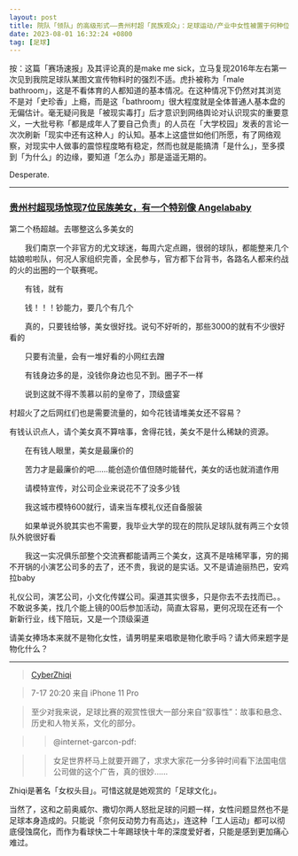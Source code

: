 ```yaml
---
layout: post
title: 院队「领队」的高级形式——贵州村超「民族观众」：足球运动/产业中女性被置于何种位置？
date: 2023-08-01 16:32:24 +0800
tag: [足球]
---
```


按：这篇「赛场速报」及其评论真的是make me sick，立马复现2016年左右第一次见到我院足球队某图文宣传物料时的强烈不适。虎扑被称为「male bathroom」，这是不看体育的人都知道的基本情况。在这种情况下仍然对其浏览不是对「史珍香」上瘾，而是这「bathroom」很大程度就是全体普通人基本盘的无偏估计。毫无疑问我是「被现实毒打」后才意识到网络舆论对认识现实的重要意义，一大批号称「都是成年人了要自己负责」的人员在「大学校园」发表的言论一次次刷新「现实中还有这种人」的认知。基本上这盛世如他们所愿，有了网络观察，对现实中人做事的震惊程度略有稳定，然而也就是能搞清「是什么」，至多摸到「为什么」的边缘，要知道「怎么办」那是遥遥无期的。

Desperate.

***

### [贵州村超现场惊现7位民族美女，有一个特别像 Angelababy](https://bbs.hupu.com/61050626.html)

第二个杨超越。去哪整这么多美女的

　　我们南京一个非官方的尤文球迷，每周六定点踢，很弱的球队，都能整来几个姑娘啦啦队，何况人家组织完善，全民参与，官方都下台背书，各路名人都来约战的火的出圈的一个联赛呢。

　　有钱，就有

　　钱！！！钞能力，要几个有几个

　　真的，只要钱给够，美女很好找。说句不好听的，那些3000的就有不少很好看的

　　只要有流量，会有一堆好看的小网红去蹭

　　有钱身边多的是，没钱你身边也见不到。圈子不一样

　　说到这就不得不羡慕以前的皇帝了，顶级盛宴

村超火了之后网红们也是需要流量的，如今花钱请堆美女还不容易？

有钱认识点人，请个美女真不算啥事，舍得花钱，美女不是什么稀缺的资源。

　　在有钱人眼里，美女是最廉价的

　　苦力才是最廉价的吧……能创造价值但随时能替代，美女的话也就消遣作用

　　请模特宣传，对公司企业来说花不了没多少钱

　　我这城市模特600就行，请来当车模礼仪还自备服装

　　如果单说外貌其实也不需要，我毕业大学的现在的院队足球队就有两三个女领队外貌很好看

　　我这一实况俱乐部整个交流赛都能请两三个美女，这真不是啥稀罕事，穷的揭不开锅的小演艺公司多的去了，还不贵，我说的是实话。又不是请迪丽热巴，安鸡拉baby

礼仪公司，演艺公司，小文化传媒公司。渠道其实很多，只是你去不去找而已。。不敢说多美，找几个能上镜的00后参加活动，简直太容易，更何况现在还有一个新新行业，线下陪玩，又是一个顶级渠道

请美女捧场本来就不是物化女性，请男明星来唱歌是物化歌手吗？请大师来题字是物化什么？

***

> [CyberZhiqi](https://m.weibo.cn/detail/4924586707394133)

> 7-17 20:20 来自 iPhone 11 Pro

> 至少对我来说，足球比赛的观赏性很大一部分来自“叙事性”：故事和悬念、历史和人物关系，文化的部分。

> > @internet-garcon-pdf: ㅤ

> > 女足世界杯马上就要开踢了，求求大家花一分多钟时间看下法国电信公司做的这个广告，真的很妙......

Zhiqi是著名「女权头目」。可惜这就是她观赏的「足球文化」。

当然了，这和之前奥威尔、撒切尔两人怒批足球的问题一样，女性问题显然也不是足球本身造成的。只能说「奈何反动势力有高达」，连这种「工人运动」都可以彻底侵蚀腐化，而作为看球快二十年踢球快十年的深度爱好者，只能是感到更加痛心难过。
